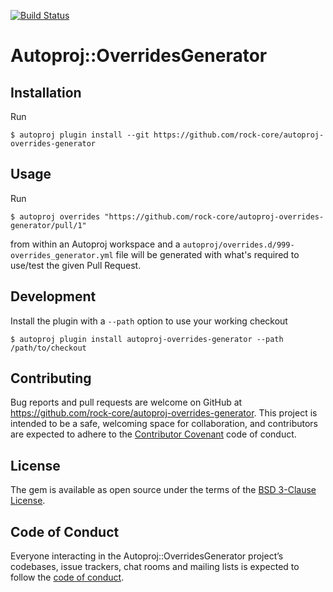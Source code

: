 [![Build Status](https://travis-ci.org/rock-core/autoproj-overrides-generator.svg?branch=master)](https://travis-ci.org/rock-core/autoproj-overrides-generator)

# Autoproj::OverridesGenerator


## Installation

Run

```console
$ autoproj plugin install --git https://github.com/rock-core/autoproj-overrides-generator
```

## Usage

Run

```console
$ autoproj overrides "https://github.com/rock-core/autoproj-overrides-generator/pull/1"
```

from within an Autoproj workspace and a `autoproj/overrides.d/999-overrides_generator.yml`
file will be generated with what's required to use/test the given Pull Request.

## Development

Install the plugin with a `--path` option to use your working checkout

```console
$ autoproj plugin install autoproj-overrides-generator --path /path/to/checkout
```

## Contributing

Bug reports and pull requests are welcome on GitHub at
https://github.com/rock-core/autoproj-overrides-generator. This project is intended to be a
safe, welcoming space for collaboration, and contributors are expected to
adhere to the [Contributor Covenant](http://contributor-covenant.org) code of
conduct.

## License

The gem is available as open source under the terms of the [BSD 3-Clause
License](https://opensource.org/licenses/BSD-3-Clause).

## Code of Conduct

Everyone interacting in the Autoproj::OverridesGenerator project’s codebases, issue trackers,
chat rooms and mailing lists is expected to follow the [code of
conduct](https://github.com/rock-core/autoproj-overrides-generator/blob/master/CODE_OF_CONDUCT.md).
